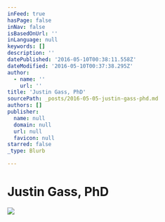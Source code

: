 ```yaml
---
inFeed: true
hasPage: false
inNav: false
isBasedOnUrl: ''
inLanguage: null
keywords: []
description: ''
datePublished: '2016-05-10T00:38:11.558Z'
dateModified: '2016-05-10T00:37:38.295Z'
author:
  - name: ''
    url: ''
title: 'Justin Gass, PhD'
sourcePath: _posts/2016-05-05-justin-gass-phd.md
authors: []
publisher:
  name: null
  domain: null
  url: null
  favicon: null
starred: false
_type: Blurb

---
```

# Justin Gass, PhD
![](https://the-grid-user-content.s3-us-west-2.amazonaws.com/9f162c02-1175-4dfa-b2e8-31dd1373f5cd.jpg)